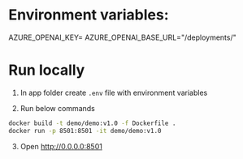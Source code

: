# Environment variables:

AZURE_OPENAI_KEY=<API Management subscription key>
AZURE_OPENAI_BASE_URL="<API management url>/deployments/<deployment-id>"

# Run locally

1. In app folder create `.env` file with environment variables

2. Run below commands

```bash
docker build -t demo/demo:v1.0 -f Dockerfile .
docker run -p 8501:8501 -it demo/demo:v1.0 
```

3. Open http://0.0.0.0:8501